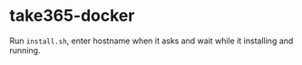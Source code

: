 # take365-docker

Run ```install.sh```, enter hostname when it asks and wait while it installing and running.
